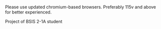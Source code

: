 Please use updated chromium-based browsers. Preferably 115v and above for better experienced.

Project of BSIS 2-1A student

